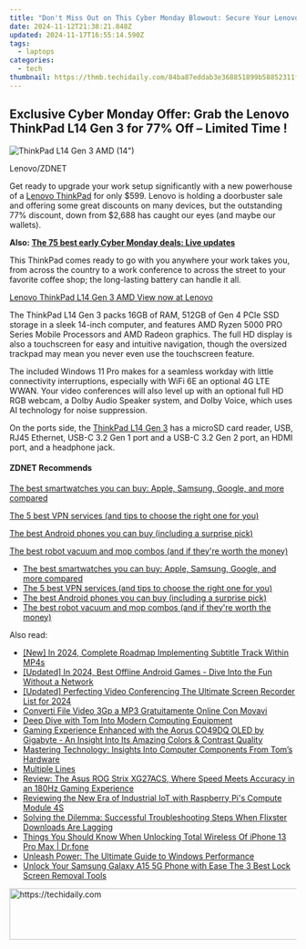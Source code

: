 ```yaml
---
title: "Don't Miss Out on This Cyber Monday Blowout: Secure Your Lenovo ThinkPad L14 Gen N for a Jaw-Dropping 77%% Off, Limited Time Offer Available!"
date: 2024-11-12T21:38:21.848Z
updated: 2024-11-17T16:55:14.590Z
tags:
  - laptops
categories:
  - tech
thumbnail: https://thmb.techidaily.com/84ba87eddab3e368851899b58852311f605514d50db5d45ec6de18d3ab0b6cd6.jpg
---
```


## Exclusive Cyber Monday Offer: Grab the Lenovo ThinkPad L14 Gen 3 for 77% Off – Limited Time !

![ThinkPad L14 Gen 3 AMD (14")](https://www.zdnet.com/a/img/resize/d8426d6f33c7e18cedd69ae3137dad9cf79d0422/2023/11/20/c88e6e26-e9b5-4346-938c-487555a2f6a5/lenovo.jpg?auto=webp&width=1280)

Lenovo/ZDNET

Get ready to upgrade your work setup significantly with a new powerhouse of a [Lenovo ThinkPad](https://go.shopyourlikes.com/pi/3e5760c8e1854ce395a8465bf688eb64638e9ef5?afId=614548&afCampaignId=zd-%5F%5FCOM%5FCLICK%5FID%5F%5F-dtp&afCreativeId=2993&afPlacementId=2) for only $599\. Lenovo is holding a doorbuster sale and offering some great discounts on many devices, but the outstanding 77% discount, down from $2,688 has caught our eyes (and maybe our wallets).

**Also: [The 75 best early Cyber Monday deals: Live updates](https://www.zdnet.com/article/best-early-black-friday-deals-2023/)**

This ThinkPad comes ready to go with you anywhere your work takes you, from across the country to a work conference to across the street to your favorite coffee shop; the long-lasting battery can handle it all. 

[Lenovo ThinkPad L14 Gen 3 AMD View now at Lenovo](https://shop-links.co/link/?url=https%3A%2F%2Fwww.lenovo.com%2Fus%2Fen%2Fp%2Flaptops%2Fthinkpad%2Fthinkpadl%2Fthinkpad-l14-gen-3-%2814-inch-amd%29%2F21c6s4vq00%23features&publisher_slug=itechdaily19598&exclusive=1)

The ThinkPad L14 Gen 3 packs 16GB of RAM, 512GB of Gen 4 PCIe SSD storage in a sleek 14-inch computer, and features AMD Ryzen 5000 PRO Series Mobile Processors and AMD Radeon graphics. The full HD display is also a touchscreen for easy and intuitive navigation, though the oversized trackpad may mean you never even use the touchscreen feature. 

The included Windows 11 Pro makes for a seamless workday with little connectivity interruptions, especially with WiFi 6E an optional 4G LTE WWAN. Your video conferences will also level up with an optional full HD RGB webcam, a Dolby Audio Speaker system, and Dolby Voice, which uses AI technology for noise suppression. 

On the ports side, the [ThinkPad L14 Gen 3](https://go.shopyourlikes.com/pi/3e5760c8e1854ce395a8465bf688eb64638e9ef5?afId=614548&afCampaignId=zd-%5F%5FCOM%5FCLICK%5FID%5F%5F-dtp&afCreativeId=2993&afPlacementId=2) has a microSD card reader, USB, RJ45 Ethernet, USB-C 3.2 Gen 1 port and a USB-C 3.2 Gen 2 port, an HDMI port, and a headphone jack. 

#### **ZDNET** Recommends

[The best smartwatches you can buy: Apple, Samsung, Google, and more compared](https://www.zdnet.com/article/best-smartwatch/ "The best smartwatches you can buy: Apple, Samsung, Google, and more compared")

[The 5 best VPN services (and tips to choose the right one for you)](https://www.zdnet.com/article/best-vpn/ "The 5 best VPN services (and tips to choose the right one for you)")

[The best Android phones you can buy (including a surprise pick)](https://www.zdnet.com/article/best-android-phone/ "The best Android phones you can buy (including a surprise pick)")

[The best robot vacuum and mop combos (and if they're worth the money)](https://www.zdnet.com/article/best-robot-vacuum-mop/ "The best robot vacuum and mop combos (and if they're worth the money)")

* [The best smartwatches you can buy: Apple, Samsung, Google, and more compared](https://www.zdnet.com/article/best-smartwatch/ "The best smartwatches you can buy: Apple, Samsung, Google, and more compared")
* [The 5 best VPN services (and tips to choose the right one for you)](https://www.zdnet.com/article/best-vpn/ "The 5 best VPN services (and tips to choose the right one for you)")
* [The best Android phones you can buy (including a surprise pick)](https://www.zdnet.com/article/best-android-phone/ "The best Android phones you can buy (including a surprise pick)")
* [The best robot vacuum and mop combos (and if they're worth the money)](https://www.zdnet.com/article/best-robot-vacuum-mop/ "The best robot vacuum and mop combos (and if they're worth the money)")

<ins class="adsbygoogle"
     style="display:block"
     data-ad-format="autorelaxed"
     data-ad-client="ca-pub-7571918770474297"
     data-ad-slot="1223367746"></ins>

<ins class="adsbygoogle"
     style="display:block"
     data-ad-client="ca-pub-7571918770474297"
     data-ad-slot="8358498916"
     data-ad-format="auto"
     data-full-width-responsive="true"></ins>

<span class="atpl-alsoreadstyle">Also read:</span>
<div><ul>
<li><a href="https://vp-tips.techidaily.com/new-in-2024-complete-roadmap-implementing-subtitle-track-within-mp4s/"><u>[New] In 2024, Complete Roadmap Implementing Subtitle Track Within MP4s</u></a></li>
<li><a href="https://visual-screen-recording.techidaily.com/updated-in-2024-best-offline-android-games-dive-into-the-fun-without-a-network/"><u>[Updated] In 2024, Best Offline Android Games - Dive Into the Fun Without a Network</u></a></li>
<li><a href="https://on-screen-recording.techidaily.com/updated-perfecting-video-conferencing-the-ultimate-screen-recorder-list-for-2024/"><u>[Updated] Perfecting Video Conferencing The Ultimate Screen Recorder List for 2024</u></a></li>
<li><a href="https://tech-savvy.techidaily.com/converti-file-video-3gp-a-mp3-gratuitamente-online-con-movavi/"><u>Converti File Video 3Gp a MP3 Gratuitamente Online Con Movavi</u></a></li>
<li><a href="https://hardware-reviews.techidaily.com/deep-dive-with-tom-into-modern-computing-equipment/"><u>Deep Dive with Tom Into Modern Computing Equipment</u></a></li>
<li><a href="https://hardware-reviews.techidaily.com/gaming-experience-enhanced-with-the-aorus-co49dq-oled-by-gigabyte-an-insight-into-its-amazing-colors-and-contrast-quality/"><u>Gaming Experience Enhanced with the Aorus CO49DQ OLED by Gigabyte - An Insight Into Its Amazing Colors & Contrast Quality</u></a></li>
<li><a href="https://hardware-reviews.techidaily.com/mastering-technology-insights-into-computer-components-from-toms-hardware/"><u>Mastering Technology: Insights Into Computer Components From Tom’s Hardware</u></a></li>
<li><a href="https://hardware-reviews.techidaily.com/multiple-lines/"><u>Multiple Lines</u></a></li>
<li><a href="https://hardware-reviews.techidaily.com/review-the-asus-rog-strix-xg27acs-where-speed-meets-accuracy-in-an-180hz-gaming-experience/"><u>Review: The Asus ROG Strix XG27ACS, Where Speed Meets Accuracy in an 180Hz Gaming Experience</u></a></li>
<li><a href="https://hardware-reviews.techidaily.com/reviewing-the-new-era-of-industrial-iot-with-raspberry-pis-compute-module-4s/"><u>Reviewing the New Era of Industrial IoT with Raspberry Pi's Compute Module 4S</u></a></li>
<li><a href="https://win-web3.techidaily.com/solving-the-dilemma-successful-troubleshooting-steps-when-flixster-downloads-are-lagging/"><u>Solving the Dilemma: Successful Troubleshooting Steps When Flixster Downloads Are Lagging</u></a></li>
<li><a href="https://iphone-unlock.techidaily.com/things-you-should-know-when-unlocking-total-wireless-of-iphone-13-pro-max-drfone-by-drfone-ios/"><u>Things You Should Know When Unlocking Total Wireless Of iPhone 13 Pro Max | Dr.fone</u></a></li>
<li><a href="https://win11.techidaily.com/unleash-power-the-ultimate-guide-to-windows-performance/"><u>Unleash Power: The Ultimate Guide to Windows Performance</u></a></li>
<li><a href="https://android-unlock.techidaily.com/unlock-your-samsung-galaxy-a15-5g-phone-with-ease-the-3-best-lock-screen-removal-tools-by-drfone-android/"><u>Unlock Your Samsung Galaxy A15 5G Phone with Ease The 3 Best Lock Screen Removal Tools</u></a></li>
</ul></div>

<!-- affiliate ads begin -->
<a href="https://appsumo.8odi.net/c/5597632/2082541/7443" target="_top" id="2082541">
  <img src="//a.impactradius-go.com/display-ad/7443-2082541" border="0" alt="https://techidaily.com" width="728" height="90"/>
</a>
<img height="0" width="0" src="https://appsumo.8odi.net/i/5597632/2082541/7443" style="position:absolute;visibility:hidden;" border="0" />
<!-- affiliate ads end -->

